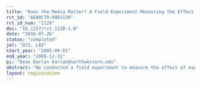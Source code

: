 ```yaml
---
title: "Does the Media Matter? A Field Experiment Measuring the Effect of Newspapers on Voting Behavior and Political Opinions"
rct_id: "AEARCTR-0001128"
rct_id_num: "1128"
doi: "10.1257/rct.1128-1.0"
date: "2016-07-26"
status: "completed"
jel: "D72, L82"
start_year: "2005-09-01"
end_year: "2006-12-31"
pi: "Dean Karlan karlan@northwestern.edu"
abstract: "We conducted a field experiment to measure the effect of exposure to newspapers on political behavior and opinion. Before the 2005 Virginia gubernatorial election, we randomly assigned individuals to a Washington Post free subscription treatment, a Washington Times free subscription treatment, or a control treatment. We find no effect of either paper on political knowledge, stated opinions, or turnout in post-election survey and voter data. However, receiving either paper led to more support for the Democratic candidate, suggesting that media slant mattered less in this case than media exposure. Some evidence from voting records also suggests that receiving either paper led to increased 2006 voter turnout."
layout: registration
---
```


